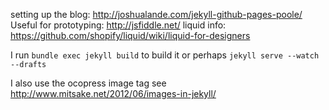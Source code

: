 setting up the blog: http://joshualande.com/jekyll-github-pages-poole/
Useful for prototyping: http://jsfiddle.net/
liquid info: https://github.com/shopify/liquid/wiki/liquid-for-designers

I run `bundle exec jekyll build` to build it
or perhaps `jekyll serve --watch --drafts`

I also use the ocopress image tag see http://www.mitsake.net/2012/06/images-in-jekyll/
